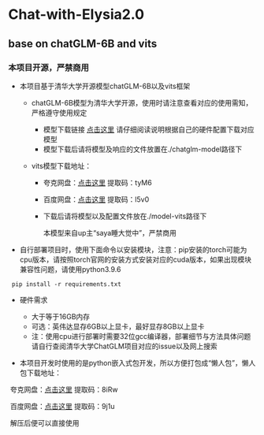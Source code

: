 # Chat-with-Elysia2.0

## base on chatGLM-6B and vits

### 本项目开源，严禁商用

- 本项目基于清华大学开源模型chatGLM-6B以及vits框架

  - chatGLM-6B模型为清华大学开源，使用时请注意查看对应的使用需知，严格遵守使用规定

    - 模型下载链接 [点击这里](https://huggingface.co/THUDM) 请仔细阅读说明根据自己的硬件配置下载对应模型
    - 模型下载后请将模型及响应的文件放置在./chatglm-model路径下

  - vits模型下载地址：

    - 夸克网盘：[点击这里](https://pan.quark.cn/s/d6bc5d8829a6) 提取码：tyM6

    - 百度网盘：[点击这里](https://pan.baidu.com/s/1NqzKCPYSU68BeTNYE_PwHQ) 提取码：l5v0
    
    - 下载后请将模型以及配置文件放在./model-vits路径下
    
      本模型来自up主“saya睡大觉中”，严禁商用
    

- 自行部署项目时，使用下面命令以安装模块，注意：pip安装的torch可能为cpu版本，请按照torch官网的安装方式安装对应的cuda版本，如果出现模块兼容性问题，请使用python3.9.6

 ```shell
  pip install -r requirements.txt
 ```

- 硬件需求
  - 大于等于16GB内存
  - 可选：英伟达显存6GB以上显卡，最好显存8GB以上显卡
  - 注：使用cpu进行部署时需要32位gcc编译器，部署细节与方法具体问题请自行查阅清华大学ChatGLM项目对应的issue以及网上搜索

- 本项目开发时使用的是python嵌入式包开发，所以方便打包成“懒人包”，懒人包下载地址：

​		夸克网盘：[点击这里](https://pan.quark.cn/s/bbd0b4b13902) 提取码：8iRw

​		百度网盘：[点击这里](https://pan.baidu.com/s/1oqJbs-83EKvcIWdzYJIxDQ ) 提取码：9j1u

​		解压后便可以直接使用

